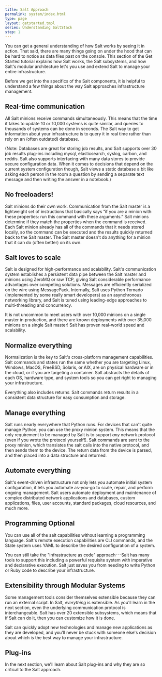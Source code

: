 ```yaml
---
title: Salt Approach
permalink: system/index.html
type: page
layout: getstarted.tmpl
series: Understanding SaltStack
step: 1
---
```


You can get a general understanding of how Salt works by seeing it in action. That said, there are many things going on under the hood that can be hard to notice as data files past on the console. This section of the Get Started tutorial explains how Salt works, the Salt subsystems, and how Salt's modular architecture let's you use and extend Salt to manage your entire infrastructure.

Before we get into the specifics of the Salt components, it is helpful to understand a few things about the way Salt approaches infrastructure management.

## Real-time communication

All Salt minions receive commands simultaneously. This means that the time it takes to update 10 or 10,000 systems is quite similar, and queries to thousands of systems can be done in seconds. The Salt way to get information about your infrastructure is to query it in real time rather than rely on an (often outdated) database. 

(Note: Databases are great for storing job results, and Salt supports over 30 job results plug-ins including mysql, elasticsearch, syslog, carbon, and reddis. Salt also supports interfacing with many data stores to provide secure configuration data. When it comes to decisions that depend on the current system configuration though, Salt views a static database a bit like asking each person in the room a question by sending a separate text message and then writing the answer in a notebook.)

## No freeloaders!

Salt minions do their own work. Communication from the Salt master is a lightweight set of instructions that basically says “if you are a minion with these properties: run this command with these arguments.” Salt minions determine if they match the properties when the command is received. Each Salt minion already has all of the commands that it needs stored locally, so the command can be executed and the results quickly returned back to the Salt master. The Salt master doesn't do anything for a minion that it can do (often better) on its own.

## Salt loves to scale

Salt is designed for high-performance and scalability. Salt's communication system establishes a persistent data pipe between the Salt master and minions using ZeroMQ or raw TCP, giving Salt considerable performance advantages over competing solutions. Messages are efficiently serialized on the wire using MessagePack. Internally, Salt uses Python Tornado (implemented by some really smart developers) as an asynchronous networking library, and Salt is tuned using leading-edge approaches to multi-threading and concurrency.
 
It is not uncommon to meet users with over 10,000 minions on a single master in production, and there are known deployments with over 35,000 minions on a single Salt master! Salt has proven real-world speed and scalability.

## Normalize everything

Normalization is the key to Salt's cross-platform management capabilities. Salt commands and states run the same whether you are targeting Linux, Windows, MacOS, FreeBSD, Solaris, or AIX, are on physical hardware or in the cloud, or if you are targeting a container. Salt abstracts the details of each OS, hardware type, and system tools so you can get right to managing your infrastructure.

Everything also includes returns: Salt commands return results in a consistent data structure for easy consumption and storage.

## Manage everything

Salt runs nearly everywhere that Python runs. For devices that can't quite manage Python, you can use the proxy minion system. This means that the only requirement to be managed by Salt is to support *any* network protocol (even if you wrote the protocol yourself!). Salt commands are sent to the proxy minion, which translates the salt calls into the native protocol, and then sends them to the device. The return data from the device is parsed, and then placed into a data structure and returned.

## Automate everything

Salt's event-driven infrastructure not only lets you automate initial system configuration, it lets you automate as-you-go to scale, repair, and perform ongoing management. Salt users automate deployment and maintenance of complex distributed network applications and databases, custom applications, files, user accounts, standard packages, cloud resources, and much more.

## Programming Optional

You can use all of the salt capabilities without learning a programming language. Salt's remote execution capabilities are CLI commands, and the State system uses YAML to describe the desired configuration of a system. 

You can still take the "infrastructure as code" approach---Salt has many tools to support this including a powerful requisite system with imperative and declarative execution. Salt just saves you from needing to write Python or Ruby code to describe your infrastructure.

## Extensibility through Modular Systems

Some management tools consider themselves extensible because they can run an external script. In Salt, *everything* is extensible. As you'll learn in the next section, even the underlying communication protocol is interchangeable. Salt has over 20 extensible subsystems, which means that if Salt can do it, then you can customize how it is done.

Salt can quickly adopt new technologies and manage new applications as they are developed, and you'll never be stuck with someone else's decision about which is the best way to manage your infrastructure.

## Plug-ins

In the next section, we'll learn about Salt plug-ins and why they are so critical to the Salt approach. 
